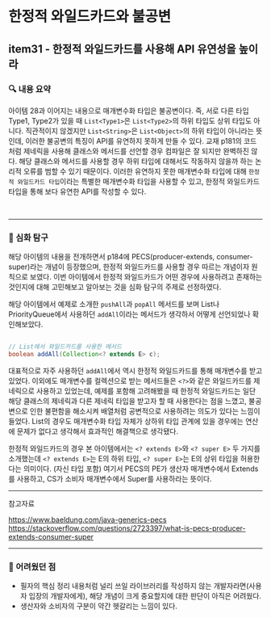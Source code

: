 # 한정적 와일드카드와 불공변



## item31 - 한정적 와일드카드를 사용해 API 유연성을 높이라

### 🔍 내용 요약

아이템 28과 이어지는 내용으로 매개변수화 타입은 불공변이다. 즉, 서로 다른 타입 Type1, Type2가 있을 때 `List<Type1>`은 `List<Type2>`의 하위 타입도 상위 타입도 아니다. 
직관적이지 않겠지만 `List<String>`은 `List<Object>`의 하위 타입이 아니라는 뜻인데, 이러한 불공변의 특징이 API를 유연하지 못하게 만들 수 있다. 
교재 p181의 코드처럼 제네릭을 사용해 클래스와 메서드를 선언할 경우 컴파일은 잘 되지만 완벽하진 않다. 
해당 클래스와 메서드를 사용할 경우 하위 타입에 대해서도 작동하지 않을까 하는 논리적 오류를 범할 수 있기 때문이다. 
이러한 유연하지 못한 매개변수화 타입에 대해 `한정적 와일드카드 타입`이라는 특별한 매개변수화 타입을 사용할 수 있고, 한정적 와일드카드 타입을 통해 보다 유연한 API를 작성할 수 있다. 

<br>

--------------------------------------------------

### 🧐 심화 탐구

해당 아이템의 내용을 전개하면서 p184에 PECS(producer-extends, consumer-super)라는 개념이 등장했으며, 한정적 와일드카드를 사용할 경우 따르는 개념이자 원칙으로 보였다. 
이번 아이템에서 한정적 와일드카드가 어떤 경우에 사용하려고 존재하는 것인지에 대해 고민해보고 알아보는 것을 심화 탐구의 주제로 선정하였다. 

해당 아이템에서 예제로 소개한 `pushAll`과 `popAll` 메서드를 보며 List나 PriorityQueue에서 사용하던 `addAll`이라는 메서드가 생각하서 어떻게 선언되었나 확인해보았다. 

```java

// List에서 와일드카드를 사용한 메서드
boolean addAll(Collection<? extends E> c);
```

대표적으로 자주 사용하던 `addAll`에서 역시 한정적 와일드카드를 통해 매개변수를 받고 있었다. 이외에도 매개변수를 컬렉션으로 받는 메서드들은 `<?>`와 같은 와일드카드를 제네릭으로 사용하고 있었는데, 예제를 포함해 고려해봤을 때 한정적 와일드카드는 일단 해당 클래스의 제네릭과 다른 제네릭 타입을 받고자 할 때 사용한다는 점을 느꼈고, 불공변으로 인한 불편함을 해소시켜 배열처럼 공변적으로 사용하려는 의도가 있다는 느낌이 들었다. List의 경우도 매개변수화 타입 자체가 상하위 타입 관계에 있을 경우에는 연산에 문제가 없다고 생각해서 효과적인 해결책으로 생각됐다. 

한정적 와일드카드의 경우 본 아이템에서는 `<? extends E>`와 `<? super E>` 두 가지를 소개했는데 `<? extends E>`는 E의 하위 타입, `<? super E>`는 E의 상위 타입을 허용한다는 의미이다. (자신 타입 포함) 여기서 PECS의 PE가 생산자 매개변수에서 Extends를 사용하고, CS가 소비자 매개변수에서 Super를 사용하라는 뜻이다. 

--------------------------------------------------

참고자료

https://www.baeldung.com/java-generics-pecs <br>
https://stackoverflow.com/questions/2723397/what-is-pecs-producer-extends-consumer-super <br>

--------------------------------------------------

### 🧠 어려웠던 점

- 필자의 핵심 정리 내용처럼 널리 쓰일 라이브러리를 작성하지 않는 개발자라면(사용자 입장의 개발자에게), 해당 개념이 크게 중요할지에 대한 판단이 아직은 어려웠다. 
- 생산자와 소비자의 구분이 약간 헷갈리는 느낌이 있다. 
